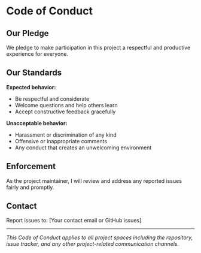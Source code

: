 # Code of Conduct

## Our Pledge

We pledge to make participation in this project a respectful and productive experience for everyone.

## Our Standards

**Expected behavior:**
- Be respectful and considerate
- Welcome questions and help others learn
- Accept constructive feedback gracefully

**Unacceptable behavior:**
- Harassment or discrimination of any kind
- Offensive or inappropriate comments
- Any conduct that creates an unwelcoming environment

## Enforcement

As the project maintainer, I will review and address any reported issues fairly and promptly.

## Contact

Report issues to: [Your contact email or GitHub issues]

---

*This Code of Conduct applies to all project spaces including the repository, issue tracker, and any other project-related communication channels.*